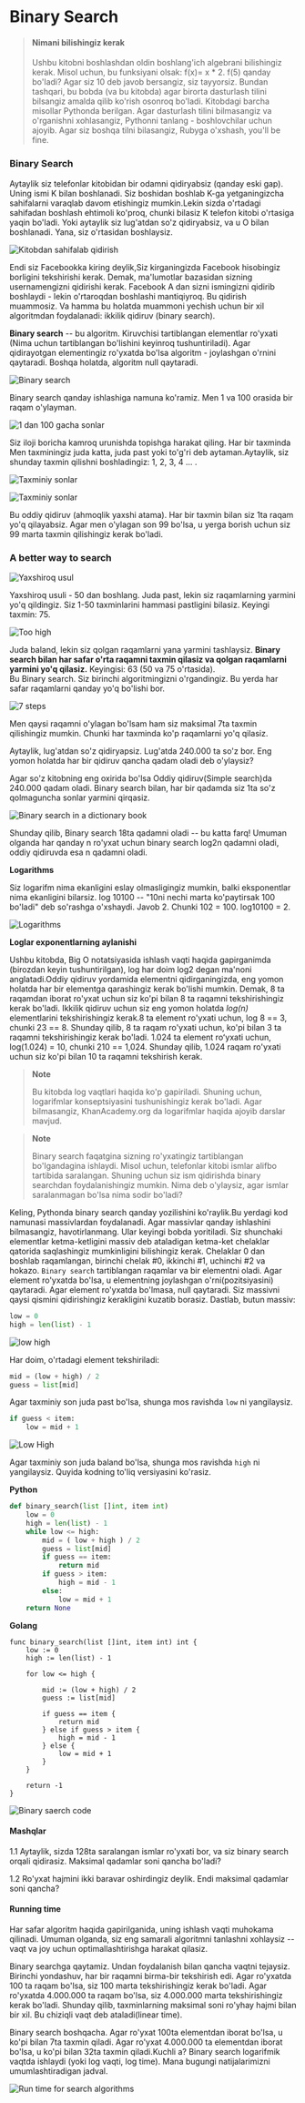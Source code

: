 # Binary Search

> #### Nimani bilishingiz kerak
>
> Ushbu kitobni boshlashdan oldin boshlang'ich algebrani bilishingiz kerak. Misol uchun, bu funksiyani olsak: f(x)= x \* 2. f(5) qanday bo'ladi? Agar siz 10 deb javob bersangiz, siz tayyorsiz. Bundan tashqari, bu bobda (va bu kitobda) agar birorta dasturlash tilini bilsangiz amalda qilib ko'rish osonroq bo'ladi. Kitobdagi barcha misollar Pythonda berilgan. Agar dasturlash tilini bilmasangiz va o'rganishni xohlasangiz, Pythonni tanlang - boshlovchilar uchun ajoyib. Agar siz boshqa tilni bilasangiz, Rubyga o'xshash, you'll be fine.

### Binary Search

Aytaylik siz telefonlar kitobidan bir odamni qidiryabsiz (qanday eski gap). Uning ismi K bilan boshlanadi. Siz boshidan boshlab K-ga yetganingizcha sahifalarni varaqlab davom etishingiz mumkin.Lekin sizda o'rtadagi sahifadan boshlash ehtimoli ko'proq, chunki bilasiz K telefon kitobi o'rtasiga yaqin bo'ladi. Yoki aytaylik siz lug'atdan so'z qidiryabsiz, va u O bilan boshlanadi. Yana, siz o'rtasidan boshlaysiz.

![Kitobdan sahifalab qidirish](image-0.png)

Endi siz Facebookka kiring deylik,Siz kirganingizda Facebook hisobingiz borligini tekshirishi kerak. Demak, ma'lumotlar bazasidan sizning usernamengizni qidirishi kerak. Facebook A dan sizni ismingizni qidirib boshlaydi - lekin o'rtaroqdan boshlashi mantiqiyroq. Bu qidirish muammosiz. Va hamma bu holatda muammoni yechish uchun bir xil algoritmdan foydalanadi: ikkilik qidiruv (binary search).

**Binary search** -- bu algoritm. Kiruvchisi tartiblangan elementlar ro'yxati (Nima uchun tartiblangan bo'lishini keyinroq tushuntiriladi). Agar qidirayotgan elementingiz ro'yxatda bo'lsa algoritm - joylashgan o'rnini qaytaradi. Boshqa holatda, algoritm null qaytaradi.

![Binary search](image-1.png)

Binary search qanday ishlashiga namuna ko'ramiz. Men 1 va 100 orasida bir raqam o'ylayman.

![1 dan 100 gacha sonlar](image.png)

Siz iloji boricha kamroq urunishda topishga harakat qiling. Har bir taxminda Men taxminingiz juda katta, juda past yoki to'g'ri deb aytaman.Aytaylik, siz shunday taxmin qilishni boshladingiz: 1, 2, 3, 4 ... .

![Taxminiy sonlar](image-2.png)

![Taxminiy sonlar](image-3.png)

Bu oddiy qidiruv (ahmoqlik yaxshi atama). Har bir taxmin bilan siz 1ta raqam yo'q qilayabsiz. Agar men o'ylagan son 99 bo'lsa, u yerga borish uchun siz 99 marta taxmin qilishingiz kerak bo'ladi.

### A better way to search

![Yaxshiroq usul](image-4.png)

Yaxshiroq usuli - 50 dan boshlang. Juda past, lekin siz raqamlarning yarmini yo'q qildingiz. Siz 1-50 taxminlarini hammasi pastligini bilasiz. Keyingi taxmin: 75.

![Too high](image-5.png)

Juda baland, lekin siz qolgan raqamlarni yana yarmini tashlaysiz. **Binary search bilan har safar o'rta raqamni taxmin qilasiz va qolgan raqamlarni yarmini yo'q qilasiz.** Keyingisi: 63 (50 va 75 o'rtasida).\
Bu Binary search. Siz birinchi algoritmingizni o'rgandingiz. Bu yerda har safar raqamlarni qanday yo'q bo'lishi bor.

![7 steps](image-6.png)

Men qaysi raqamni o'ylagan bo'lsam ham siz maksimal 7ta taxmin qilishingiz mumkin. Chunki har taxminda ko'p raqamlarni yo'q qilasiz.

Aytaylik, lug'atdan so'z qidiryapsiz. Lug'atda 240.000 ta so'z bor. Eng yomon holatda har bir qidiruv qancha qadam oladi deb o'ylaysiz?

Agar so'z kitobning eng oxirida bo'lsa Oddiy qidiruv(Simple search)da 240.000 qadam oladi. Binary search bilan, har bir qadamda siz 1ta so'z qolmaguncha sonlar yarmini qirqasiz.

![Binary search in a dictionary book](image-7.png)

Shunday qilib, Binary search 18ta qadamni oladi -- bu katta farq! Umuman olganda har qanday n ro'yxat uchun binary search log2n qadamni oladi, oddiy qidiruvda esa n qadamni oladi.

**Logarithms**

Siz logarifm nima ekanligini eslay olmasligingiz mumkin, balki eksponentlar nima ekanligini bilarsiz. log 10100 -- "10ni nechi marta ko'paytirsak 100 bo'ladi" deb so'rashga o'xshaydi. Javob 2. Chunki 102 = 100. log10100 = 2.

![Logarithms](image-8.png)

**Loglar exponentlarning aylanishi**

Ushbu kitobda, Big O notatsiyasida ishlash vaqti haqida gapirganimda (birozdan keyin tushuntirilgan), log har doim log2 degan ma'noni anglatadi.Oddiy qidiruv yordamida elementni qidirganingizda, eng yomon holatda har bir elementga qarashingiz kerak bo'lishi mumkin. Demak, 8 ta raqamdan iborat ro'yxat uchun siz ko'pi bilan 8 ta raqamni tekshirishingiz kerak bo'ladi. Ikkilik qidiruv uchun siz eng yomon holatda _log(n)_ elementlarini tekshirishingiz kerak.8 ta element ro'yxati uchun, log 8 == 3, chunki 23 == 8. Shunday qilib, 8 ta raqam ro'yxati uchun, ko'pi bilan 3 ta raqamni tekshirishingiz kerak bo'ladi. 1.024 ta element roʻyxati uchun, log(1.024) = 10, chunki 210 == 1,024. Shunday qilib, 1.024 raqam ro'yxati uchun siz ko'pi bilan 10 ta raqamni tekshirish kerak.

> **Note**
>
> Bu kitobda log vaqtlari haqida ko'p gapiriladi. Shuning uchun, logarifmlar konseptsiyasini tushunishingiz kerak bo'ladi. Agar bilmasangiz, KhanAcademy.org da logarifmlar haqida ajoyib darslar mavjud.

> **Note**
>
> Binary search faqatgina sizning ro'yxatingiz tartiblangan bo'lgandagina ishlaydi. Misol uchun, telefonlar kitobi ismlar alifbo tartibida saralangan. Shuning uchun siz ism qidirishda binary searchdan foydalanishingiz mumkin. Nima deb o'ylaysiz, agar ismlar saralanmagan bo'lsa nima sodir bo'ladi?

Keling, Pythonda binary search qanday yozilishini ko'raylik.Bu yerdagi kod namunasi massivlardan foydalanadi. Agar massivlar qanday ishlashini bilmasangiz, havotirlanmang. Ular keyingi bobda yoritiladi. Siz shunchaki elementlar ketma-ketligini massiv deb ataladigan ketma-ket chelaklar qatorida saqlashingiz mumkinligini bilishingiz kerak. Chelaklar 0 dan boshlab raqamlangan, birinchi chelak #0, ikkinchi #1, uchinchi #2 va hokazo. `Binary search` tartiblangan raqamlar va bir elementni oladi. Agar element ro'yxatda bo'lsa, u elementning joylashgan o'rni(pozitsiyasini) qaytaradi. Agar element ro'yxatda bo'lmasa, null qaytaradi. Siz massivni qaysi qismini qidirishingiz kerakligini kuzatib borasiz. Dastlab, butun massiv:

```python
low = 0
high = len(list) - 1
```

![low high](image-9.png)

Har doim, o'rtadagi element tekshiriladi:

```python
mid = (low + high) / 2
guess = list[mid]
```

Agar taxminiy son juda past bo'lsa, shunga mos ravishda `low` ni yangilaysiz.

```python
if guess < item:
	low = mid + 1
```

![Low High](image-10.png)

Agar taxminiy son juda baland bo'lsa, shunga mos ravishda `high` ni yangilaysiz. Quyida kodning to'liq versiyasini ko'rasiz.

**Python**

```python
def binary_search(list []int, item int)
    low = 0
    high = len(list) - 1
    while low <= high:
        mid = ( low + high ) / 2
        guess = list[mid]
        if guess == item:
            return mid
        if guess > item:
            high = mid - 1 
        else:
            low = mid + 1
    return None
```

**Golang**

```golang
func binary_search(list []int, item int) int {
	low := 0
	high := len(list) - 1

	for low <= high {

		mid := (low + high) / 2
		guess := list[mid]

		if guess == item {
			return mid
		} else if guess > item {
			high = mid - 1
		} else {
			low = mid + 1
		}
	}

	return -1
}
```

![Binary saerch code](image-11.png)

#### Mashqlar

1.1 Aytaylik, sizda 128ta saralangan ismlar ro'yxati bor, va siz binary search orqali qidirasiz. Maksimal qadamlar soni qancha bo'ladi?

1.2 Ro'yxat hajmini ikki baravar oshirdingiz deylik. Endi maksimal qadamlar soni qancha?

#### Running time

Har safar algoritm haqida gapirilganida, uning ishlash vaqti muhokama qilinadi. Umuman olganda, siz eng samarali algoritmni tanlashni xohlaysiz -- vaqt va joy uchun optimallashtirishga harakat qilasiz.

Binary searchga qaytamiz. Undan foydalanish bilan qancha vaqtni tejaysiz. Birinchi yondashuv, har bir raqamni birma-bir tekshirish edi. Agar ro'yxatda 100 ta raqam bo'lsa, siz 100 marta tekshirishingiz kerak bo'ladi. Agar ro'yxatda 4.000.000 ta raqam bo'lsa, siz 4.000.000 marta tekshirishingiz kerak bo'ladi. Shunday qilib, taxminlarning maksimal soni ro'yhay hajmi bilan bir xil. Bu chiziqli vaqt deb ataladi(linear time).

Binary search boshqacha. Agar ro'yxat 100ta elementdan iborat bo'lsa, u ko'pi bilan 7ta taxmin qiladi. Agar ro'yxat 4.000.000 ta elementdan iborat bo'lsa, u ko'pi bilan 32ta taxmin qiladi.Kuchli a? Binary search logarifmik vaqtda ishlaydi (yoki log vaqti, log time). Mana bugungi natijalarimizni umumlashtiradigan jadval.

![Run time for search algorithms](image-12.png)
